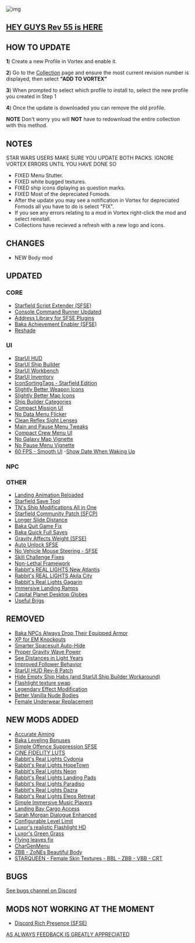 ![img](https://s12.gifyu.com/images/SoH8R.png)

## [HEY GUYS Rev 55 is HERE](https://)

## HOW TO UPDATE

**1**) Create a new Profile in Vortex and enable it.

**2**) Go to the [Collection](https://next.nexusmods.com/starfield/collections/npk3lv?utm_source=copy\&utm_medium=social\&utm_campaign=share_collection) page and ensure the most current revision number is displayed, then select **"ADD TO VORTEX"**

**3**) When prompted to select which profile to install to, select the new profile you created in Step 1

**4**) Once the update is downloaded you can remove the old profile.

**NOTE** Don't worry you will **NOT** have to redownload the entire collection with this method.

## NOTES

STAR WARS USERS MAKE SURE YOU UPDATE BOTH PACKS. IGNORE VORTEX ERRORS UNTIL YOU HAVE DONE SO

- FIXED Menu Stutter.
- FIXED white bugged textures.
- FIXED ship icons diplaying as question marks.
- FIXED Most of the depreciated Fomods.
- After the update you may see a notification in Vortex for depreciated Fomods all you have to do is select "FIX".
- If you see any errors relating to a mod in Vortex right-click the mod and select reinstall.
- Collections have recieved a refresh with a new logo and icons.

## CHANGES
- NEW Body mod


## UPDATED

### CORE
- [Starfield Script Extender (SFSE)](https://www.nexusmods.com/starfield/mods/106)
- [Console Command Runner Updated](https://www.nexusmods.com/starfield/mods/7318)
- [Address Library for SFSE Plugins](https://www.nexusmods.com/starfield/mods/3256)
- [Baka Achievement Enabler (SFSE)](https://www.nexusmods.com/starfield/mods/658)
- [Reshade](https://reshade.me/)

### UI
- [StarUI HUD](https://www.nexusmods.com/starfield/mods/3444)
- [StarUI Ship Builder](https://www.nexusmods.com/starfield/mods/6402)
- [StarUI Workbench](https://www.nexusmods.com/starfield/mods/4966)
- [StarUI Inventory](https://www.nexusmods.com/starfield/mods/773)
- [IconSortingTags - Starfield Edition](https://www.nexusmods.com/starfield/mods/312)
- [Slightly Better Weapon Icons](https://www.nexusmods.com/starfield/mods/4798)
- [Slightly Better Map Icons](https://www.nexusmods.com/starfield/mods/4813)
- [Ship Builder Categories](https://www.nexusmods.com/starfield/mods/7310)
- [Compact Mission UI](https://www.nexusmods.com/starfield/mods/682)
- [No Data Menu Flicker](https://www.nexusmods.com/starfield/mods/1425)
- [Clean Reflex Sight Lenses](https://www.nexusmods.com/starfield/mods/3855)
- [Main and Pause Menu Tweaks](https://www.nexusmods.com/starfield/mods/9600)
- [Compact Crew Menu UI](https://www.nexusmods.com/starfield/mods/3014)
- [No Galaxy Map Vignette](https://www.nexusmods.com/starfield/mods/1268)
- [No Pause Menu Vignette](https://www.nexusmods.com/starfield/mods/3684)
- [60 FPS - Smooth UI](https://www.nexusmods.com/starfield/mods/350)
 -[Show Date When Waking Up](https://www.nexusmods.com/starfield/mods/9288)

### NPC

### OTHER
- [Landing Animation Reloaded](https://www.nexusmods.com/starfield/mods/7569)
- [Starfield Save Tool](https://www.nexusmods.com/starfield/mods/10472)
- [TN's Ship Modifications All in One](https://www.nexusmods.com/starfield/mods/6376)
- [Starfield Community Patch (SFCP)](https://www.nexusmods.com/starfield/mods/1)
- [Longer Slide Distance](https://www.nexusmods.com/starfield/mods/4545)
- [Baka Quit Game Fix](https://www.nexusmods.com/starfield/mods/1662)
- [Baka Quick Full Saves](https://www.nexusmods.com/starfield/mods/1750)
- [Gravity Affects Weight (SFSE)](https://www.nexusmods.com/starfield/mods/3048)
- [Auto Unlock SFSE](https://www.nexusmods.com/starfield/mods/5571)
- [No Vehicle Mouse Steering - SFSE](https://www.nexusmods.com/starfield/mods/11135)
- [Skill Challenge Fixes](https://www.nexusmods.com/starfield/mods/10163)
- [Non-Lethal Framework](https://www.nexusmods.com/starfield/mods/7812)
- [Rabbit's REAL LIGHTS New Atlantis](https://www.nexusmods.com/starfield/mods/10874)
- [Rabbit's REAL LIGHTS Akila City](https://www.nexusmods.com/starfield/mods/10973)
- [Rabbit's Real Lights Gagarin](https://www.nexusmods.com/starfield/mods/11076)
- [Immersive Landing Ramps](https://www.nexusmods.com/starfield/mods/8093)
- [Capital Planet Desktop Globes](https://www.nexusmods.com/starfield/mods/10134)
- [Useful Brigs](https://www.nexusmods.com/starfield/mods/8139)

## REMOVED
- [Baka NPCs Always Drop Their Equipped Armor](https://www.nexusmods.com/starfield/mods/723)
- [XP for EM Knockouts](https://www.nexusmods.com/starfield/mods/9539)
- [Smarter Spacesuit Auto-Hide](https://www.nexusmods.com/starfield/mods/8423)
- [Proper Gravity Wave Power](https://www.nexusmods.com/starfield/mods/8566)
- [See Distances in Light Years](https://www.nexusmods.com/starfield/mods/8449)
- [Improved Follower Behavior](https://www.nexusmods.com/starfield/mods/9510?tab=description)
- [StarUI HUD Rev-8 Patch](https://www.nexusmods.com/starfield/mods/11116?tab=description)
- [Hide Empty Ship Habs (and StarUI Ship Builder Workaround)](https://www.nexusmods.com/starfield/mods/9336?tab=description)
- [Flashlight texture swap](https://www.nexusmods.com/starfield/mods/402)
- [Legendary Effect Modification](https://www.nexusmods.com/starfield/mods/4114)
- [Better Vanilla Nude Bodies](https://www.nexusmods.com/starfield/mods/5808?tab=description)
- [Female Underwear Replacement](https://www.nexusmods.com/starfield/mods/4997)

## NEW MODS ADDED
- [Accurate Aiming](https://www.nexusmods.com/starfield/mods/5558?tab=description)
- [Baka Leveling Bonuses](https://www.nexusmods.com/starfield/mods/11388)
- [Simple Offence Suppression SFSE](https://www.nexusmods.com/starfield/mods/4456?tab=description)
- [CINE FIDELITY LUTS](https://www.nexusmods.com/starfield/mods/3767?tab=description)
- [Rabbit's Real Lights Cydonia](https://www.nexusmods.com/starfield/mods/11224)
- [Rabbit's Real Lights HopeTown](https://www.nexusmods.com/starfield/mods/11381)
- [Rabbit's Real Lights Neon](https://www.nexusmods.com/starfield/mods/11498)
- [Rabbit's Real Lights Landing Pads](https://www.nexusmods.com/starfield/mods/11541)
- [Rabbit's Real Lights Paradiso](https://www.nexusmods.com/starfield/mods/11701)
- [Rabbit's Real Lights Dazra](https://www.nexusmods.com/starfield/mods/11933)
- [Rabbit's Real Lights Eleos Retreat](https://www.nexusmods.com/starfield/mods/12636)
- [Simple Immersive Music Players](https://www.nexusmods.com/starfield/mods/11729?tab=description)
- [Landing Bay Cargo Access](https://www.nexusmods.com/starfield/mods/11972)
- [Sarah Morgan Dialogue Enhanced](https://www.nexusmods.com/starfield/mods/12381)
- [Configurable Level Limit](https://www.nexusmods.com/starfield/mods/12661)
- [Luxor's realistic Flashlight HD](https://www.nexusmods.com/starfield/mods/11036?tab=description)
- [Luxor's Green Grass](https://www.nexusmods.com/starfield/mods/10955?tab=description)
- [Flying leaves fix](https://www.nexusmods.com/starfield/mods/10333?tab=description)
- [CharGenMenu](https://www.nexusmods.com/starfield/mods/6850?tab=description)
- [ZBB - ZoNEs Beautiful Body](https://www.nexusmods.com/starfield/mods/11832)
- [STARQUEEN - Female Skin Textures - BBL - ZBB - VBB - CRT](https://www.nexusmods.com/starfield/mods/6293)

## BUGS

[See bugs channel on Discord](https://discord.gg/xZNztPjA2u)

## MODS NOT WORKING AT THE MOMENT

- [Discord Rich Presence (SFSE)](https://www.nexusmods.com/starfield/mods/2545?tab=description)

[AS ALWAYS FEEDBACK IS GREATLY APPRECIATED](https://)

